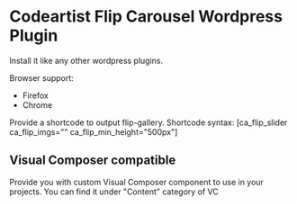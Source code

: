 Codeartist Flip Carousel Wordpress Plugin
=========================================

Install it like any other wordpress plugins.

Browser support:
- Firefox
- Chrome

Provide a shortcode to output flip-gallery. Shortcode syntax:
[ca_flip_slider ca_flip_imgs="<coma separated ids of the images>" ca_flip_min_height="500px"]

Visual Composer compatible
-----------------------------------------

Provide you with custom Visual Composer component to use in your projects.
You can find it under "Content" category of VC